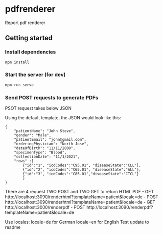 # pdfrenderer
Report pdf renderer

## Getting started
### Install dependencies

```bash
npm install
```

### Start the server (for dev)

```bash
npm run serve
```

### Send POST requests to generate PDFs
PSOT request takes below JSON

Using the default template, the JSON would look like this:

```
{
    "patientName": "John Steve",
    "gender": "Male",
    "patientEmail": "john@gmail.com",
    "orderingPhysician": "North Jose",
    "dateOfBirth": "11/11/2000",
    "specimenType": "Blood",
    "collectionDate": "11/1/2021",
    "rows" :[
        {"id":"1", "icdCodes":"C95.01", "diseaseState":"CLL"},
        {"id":"2", "icdCodes":"C65.01", "diseaseState":"ALL"},
        {"id":"3", "icdCodes":"C85.01","diseaseState":"CTCL"}        
        ]
}

```

There are 4 request TWO POST and TWO GET to return HTML  PDF
	- GET http://localhost:3090/renderhtml?templateName=patient&locale=de
	- POST http://localhost:3090/renderhtml?templateName=patient&locale=de
	- GET http://localhost:3000/renderpdf
	- POST http://localhost:3090/renderpdf?templateName=patient&locale=de

Use locales:
locale=de for German
locale=en for English
Test update to readme
